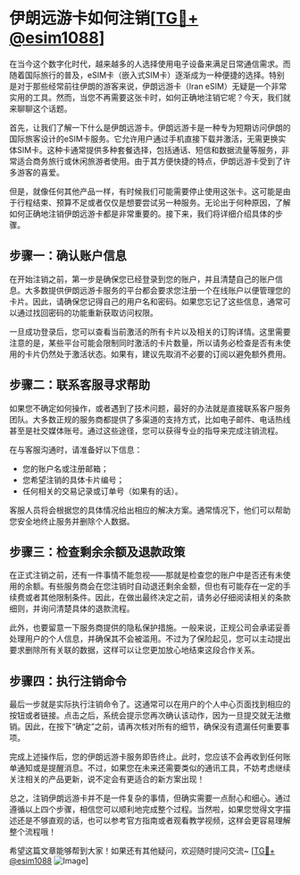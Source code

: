 # 伊朗远游卡如何注销[[TG💪+ @esim1088](https://t.me/s/esim1088)]

在当今这个数字化时代，越来越多的人选择使用电子设备来满足日常通信需求。而随着国际旅行的普及，eSIM卡（嵌入式SIM卡）逐渐成为一种便捷的选择。特别是对于那些经常前往伊朗的游客来说，伊朗远游卡（Iran eSIM）无疑是一个非常实用的工具。然而，当您不再需要这张卡时，如何正确地注销它呢？今天，我们就来聊聊这个话题。

首先，让我们了解一下什么是伊朗远游卡。伊朗远游卡是一种专为短期访问伊朗的国际旅客设计的eSIM卡服务。它允许用户通过手机直接下载并激活，无需更换实体SIM卡。这种卡通常提供多种套餐选择，包括通话、短信和数据流量等服务，非常适合商务旅行或休闲旅游者使用。由于其方便快捷的特点，伊朗远游卡受到了许多游客的喜爱。

但是，就像任何其他产品一样，有时候我们可能需要停止使用这张卡。这可能是由于行程结束、预算不足或者仅仅是想要尝试另一种服务。无论出于何种原因，了解如何正确地注销伊朗远游卡都是非常重要的。接下来，我们将详细介绍具体的步骤。

## 步骤一：确认账户信息

在开始注销之前，第一步是确保您已经登录到您的账户，并且清楚自己的账户信息。大多数提供伊朗远游卡服务的平台都会要求您注册一个在线账户以便管理您的卡片。因此，请确保您记得自己的用户名和密码。如果您忘记了这些信息，通常可以通过找回密码的功能重新获取访问权限。

一旦成功登录后，您可以查看当前激活的所有卡片以及相关的订购详情。这里需要注意的是，某些平台可能会限制同时激活的卡片数量，所以请务必检查是否有未使用的卡片仍然处于激活状态。如果有，建议先取消不必要的订阅以避免额外费用。

## 步骤二：联系客服寻求帮助

如果您不确定如何操作，或者遇到了技术问题，最好的办法就是直接联系客户服务团队。大多数正规的服务商都提供了多渠道的支持方式，比如电子邮件、电话热线甚至是社交媒体账号。通过这些途径，您可以获得专业的指导来完成注销流程。

在与客服沟通时，请准备好以下信息：
- 您的账户名或注册邮箱；
- 您希望注销的具体卡片编号；
- 任何相关的交易记录或订单号（如果有的话）。

客服人员将会根据您的具体情况给出相应的解决方案。通常情况下，他们可以帮助您安全地终止服务并删除个人数据。

## 步骤三：检查剩余余额及退款政策

在正式注销之前，还有一件事情不能忽视——那就是检查您的账户中是否还有未使用的余额。有些服务商会在您注销时自动退还剩余金额，但也有可能存在一定的手续费或者其他限制条件。因此，在做出最终决定之前，请务必仔细阅读相关的条款细则，并询问清楚具体的退款流程。

此外，也要留意一下服务商提供的隐私保护措施。一般来说，正规公司会承诺妥善处理用户的个人信息，并确保其不会被滥用。不过为了保险起见，您可以主动提出要求删除所有关联的数据，这样可以让您更加放心地结束这段合作关系。

## 步骤四：执行注销命令

最后一步就是实际执行注销命令了。这通常可以在用户的个人中心页面找到相应的按钮或者链接。点击之后，系统会提示您再次确认该动作，因为一旦提交就无法撤销。因此，在按下“确定”之前，请再次核对所有的细节，确保没有遗漏任何重要事项。

完成上述操作后，您的伊朗远游卡服务即告终止。此时，您应该不会再收到任何账单通知或是提醒消息。不过，如果您在未来还需要类似的通讯工具，不妨考虑继续关注相关的产品更新，说不定会有更适合的新方案出现！

总之，注销伊朗远游卡并不是一件复杂的事情，但确实需要一点耐心和细心。通过遵循以上四个步骤，相信您可以顺利地完成整个过程。当然啦，如果您觉得文字描述还是不够直观的话，也可以参考官方指南或者观看教学视频，这样会更容易理解整个流程哦！

希望这篇文章能够帮到大家！如果还有其他疑问，欢迎随时提问交流~ [[TG💪+ @esim1088](https://t.me/s/esim1088) ![Image](https://i.postimg.cc/4NQfJmqS/Snipaste-2025-05-13-00-14-12.png)]